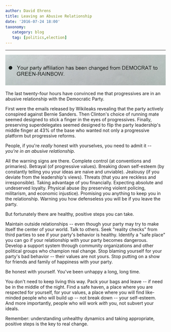 ```yaml
---
author: David Ehrens
title: Leaving an Abusive Relationship
date: '2016-07-24 18:00'
taxonomy:
   category: blog
   tag: [politics,election]
---
```

---
![](relationship.jpg)

The last twenty-four hours have convinced me that progressives are in an abusive relationship with the Democratic Party.

First were the emails released by Wikileaks revealing that the party actively conspired against Bernie Sanders. Then Clinton's choice of running mate seemed designed to stick a finger in the eyes of progressives. Finally, preserving superdelegates seemed designed to flip the party leadership's middle finger at 43% of the base who wanted not only a progressive platform but progressive reforms.

People, if you're *really* honest with yourselves, you need to admit it -- *you're in an abusive relationship.*

All the warning signs are there. Complete control (at conventions and primaries). Betrayal (of progressive values). Breaking down self-esteem (by constantly telling you your ideas are naive and unviable). Jealousy (if you deviate from the leadership's views). Threats (that you are reckless and irresponsible). Taking advantage of you financially. Expecting absolute and undeserved loyalty. Physical abuse (by preserving violent policing, militarism, and economic injustice). Promising you anything to keep you in the relationship. Warning you how defenseless you will be if you leave the party.

But fortunately there are healthy, positive steps you can take.

Maintain outside relationships -- even though your party may try to make itself the center of your world. Talk to others. Seek "reality checks" from third parties to see if your party's behavior is healthy. Identify a "safe place" you can go if your relationship with your party becomes dangerous. Develop a support system through community organizations and other political groups who champion real change. Stop blaming yourself for your party's bad behavior -- their values are not yours. Stop putting on a show for friends and family of happiness with your party. 

Be honest with yourself. You've been unhappy a long, long time.

You don't need to keep living this way. Pack your bags and leave -- if need be in the middle of the night. Find a safe haven, a place where you are respected for yourself, for your values, a place where you will find like-minded people who will build up -- not break down -- your self-esteem. And more importantly, people who will work *with* you, not subvert your ideals.

Remember: understanding unhealthy dynamics and taking appropriate, positive steps is the key to real change.

